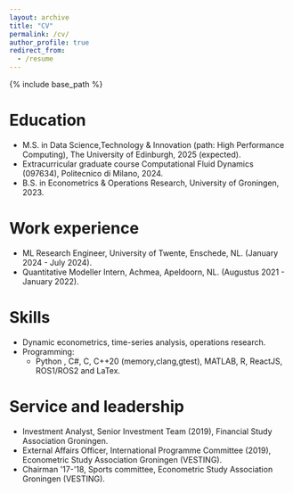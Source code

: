 ```yaml
---
layout: archive
title: "CV"
permalink: /cv/
author_profile: true
redirect_from:
  - /resume
---
```


{% include base_path %}

Education
======
* M.S. in Data Science,Technology & Innovation (path: High Performance Computing), The University of Edinburgh, 2025 (expected).
* Extracurricular graduate course Computational Fluid Dynamics (097634), Politecnico di Milano, 2024.
* B.S. in Econometrics & Operations Research, University of Groningen, 2023.

Work experience
======
* ML Research Engineer, University of Twente, Enschede, NL. (January 2024 - July 2024).
* Quantitative Modeller Intern, Achmea, Apeldoorn, NL. (Augustus 2021 - January 2022).
   
  
Skills
======
* Dynamic econometrics, time-series analysis, operations research. 
* Programming:
  * Python , C#, C, C++20 (memory,clang,gtest), MATLAB, R, ReactJS, ROS1/ROS2  and LaTex.  
  
Service and leadership
======
* Investment Analyst, Senior Investment Team (2019), Financial Study Association Groningen. 
* External Affairs Officer, International Programme Committee (2019), Econometric Study Association Groningen (VESTING).
* Chairman '17-'18, Sports committee, Econometric Study Association Groningen (VESTING).
